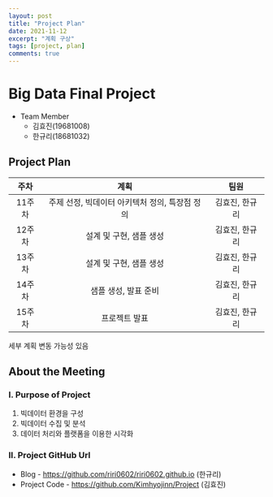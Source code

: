 ```yaml
---
layout: post
title: "Project Plan"
date: 2021-11-12
excerpt: "계획 구상"
tags: [project, plan]
comments: true
---
```


# Big Data Final Project


* Team Member
  * 김효진(19681008)
  * 한규리(18681032) 



## Project Plan

| 주차 | 계획 | 팀원 |
|:--------:|:-------:|:--------:|
| 11주차  | 주제 선정, 빅데이터 아키텍처 정의, 특장점 정의 | 김효진, 한규리  |
| 12주차  | 설계 및 구현, 샘플 생성  | 김효진, 한규리  |
| 13주차  | 설계 및 구현, 샘플 생성  | 김효진, 한규리  |
| 14주차  | 샘플 생성, 발표 준비  | 김효진, 한규리  |
| 15주차  | 프로젝트 발표 | 김효진, 한규리  |

 세부 계획 변동 가능성 있음



## About the Meeting

  ### I. Purpose of Project
  1) 빅데이터 환경을 구성
  2) 빅데이터 수집 및 분석
  3) 데이터 처리와 플랫폼을 이용한 시각화

  ### II. Project GitHub Url
  * Blog - https://github.com/riri0602/riri0602.github.io (한규리)
  * Project Code - https://github.com/Kimhyojinn/Project  (김효진)
